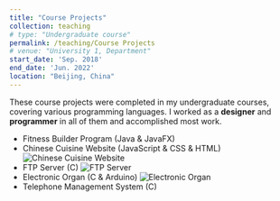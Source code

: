 ```yaml
---
title: "Course Projects"
collection: teaching
# type: "Undergraduate course"
permalink: /teaching/Course Projects
# venue: "University 1, Department"
start_date: 'Sep. 2018'
end_date: 'Jun. 2022'
location: "Beijing, China"
---
```


These course projects were completed in my undergraduate courses, covering various programming languages. I worked as a **designer** and **programmer** in all of them and accomplished most work.

* Fitness Builder Program (Java & JavaFX)
* Chinese Cuisine Website (JavaScript & CSS & HTML)
![Chinese Cuisine Website](Chinese_Cuisine_Website.png)
* FTP Server (C)
![FTP Server](FTP_server.png)
* Electronic Organ (C & Arduino)
![Electronic Organ](electrionic_organ.png)
* Telephone Management System (C)